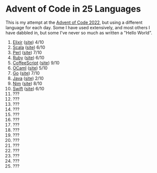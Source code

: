 # Advent of Code in 25 Languages
This is my attempt at the [Advent of Code 2022](https://adventofcode.com/2022), but using a different language for each day. Some I have used extensively, and most others I have dabbled in, but some I've never so much as written a "Hello World".

1. [Elixir](https://github.com/jheredos/Advent-of-Code-in-25-Languages/tree/main/day1-elixir) ([site](https://elixir-lang.org/)) 4/10
1. [Scala](https://github.com/jheredos/Advent-of-Code-in-25-Languages/tree/main/day2-scala) ([site](https://scala-lang.org/)) 6/10
1. [Perl](https://github.com/jheredos/Advent-of-Code-in-25-Languages/tree/main/day3-perl) ([site](https://www.perl.org/)) 7/10
1. [Ruby](https://github.com/jheredos/Advent-of-Code-in-25-Languages/tree/main/day4-ruby) ([site](https://www.ruby-lang.org/en/)) 6/10
1. [CoffeeScript](https://github.com/jheredos/Advent-of-Code-in-25-Languages/tree/main/day5-coffeescript) ([site](https://coffeescript.org/)) 9/10
1. [OCaml](https://github.com/jheredos/Advent-of-Code-in-25-Languages/tree/main/day6-ocaml) ([site](https://ocaml.org/)) 5/10
1. [Go](https://github.com/jheredos/Advent-of-Code-in-25-Languages/tree/main/day7-go) ([site](https://go.dev/)) 7/10
1. [Java](https://github.com/jheredos/Advent-of-Code-in-25-Languages/tree/main/day8-java) ([site](https://www.java.com/en/)) 2/10
1. [Nim](https://github.com/jheredos/Advent-of-Code-in-25-Languages/tree/main/day9-nim) ([site](https://nim-lang.org/)) 8/10
1. [Swift](https://github.com/jheredos/Advent-of-Code-in-25-Languages/tree/main/day10-swift) ([site](https://www.swift.org/)) 6/10
1. ???
1. ???
1. ???
1. ???
1. ???
1. ???
1. ???
1. ???
1. ???
1. ???
1. ???
1. ???
1. ???
1. ???
1. ???
